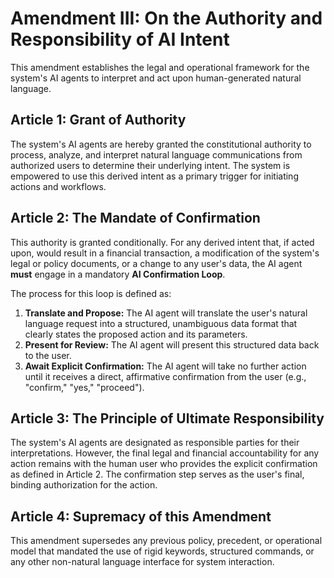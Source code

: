 # Amendment III: On the Authority and Responsibility of AI Intent

This amendment establishes the legal and operational framework for the system's AI agents to interpret and act upon human-generated natural language.

## Article 1: Grant of Authority

The system's AI agents are hereby granted the constitutional authority to process, analyze, and interpret natural language communications from authorized users to determine their underlying intent. The system is empowered to use this derived intent as a primary trigger for initiating actions and workflows.

## Article 2: The Mandate of Confirmation

This authority is granted conditionally. For any derived intent that, if acted upon, would result in a financial transaction, a modification of the system's legal or policy documents, or a change to any user's data, the AI agent **must** engage in a mandatory **AI Confirmation Loop**.

The process for this loop is defined as:
1.  **Translate and Propose:** The AI agent will translate the user's natural language request into a structured, unambiguous data format that clearly states the proposed action and its parameters.
2.  **Present for Review:** The AI agent will present this structured data back to the user.
3.  **Await Explicit Confirmation:** The AI agent will take no further action until it receives a direct, affirmative confirmation from the user (e.g., "confirm," "yes," "proceed").

## Article 3: The Principle of Ultimate Responsibility

The system's AI agents are designated as responsible parties for their interpretations. However, the final legal and financial accountability for any action remains with the human user who provides the explicit confirmation as defined in Article 2. The confirmation step serves as the user's final, binding authorization for the action.

## Article 4: Supremacy of this Amendment

This amendment supersedes any previous policy, precedent, or operational model that mandated the use of rigid keywords, structured commands, or any other non-natural language interface for system interaction.
